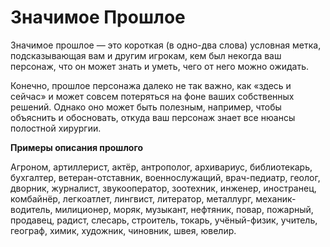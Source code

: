 # Значимое Прошлое

Значимое прошлое — это короткая (в одно-два слова) условная метка, подсказывающая вам и другим игрокам, кем был некогда ваш персонаж, что он может знать и уметь, чего от него можно ожидать.

Конечно, прошлое персонажа далеко не так важно, как «здесь и сейчас» и может совсем потеряться на фоне ваших собственных решений. Однако оно может быть полезным, например, чтобы объяснить и обосновать, откуда ваш персонаж знает все нюансы полостной хирургии.

**Примеры описания прошлого**

Агроном, артиллерист, актёр, антрополог, архивариус, библиотекарь, бухгалтер, ветеран-отставник, военнослужащий, врач-педиатр, геолог, дворник, журналист, звукооператор, зоотехник, инженер, иностранец, комбайнёр, легкоатлет, лингвист, литератор, металлург, механик-водитель, милиционер, моряк, музыкант, нефтяник, повар, пожарный, продавец, радист, слесарь, строитель, токарь, учёный-физик, учитель, географ, химик, художник, чиновник, швея, ювелир.
